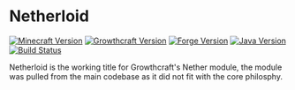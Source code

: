 # Netherloid
[![Minecraft Version](http://img.shields.io/minecraft/1.7.10.png?color=green)](https://minecraft.net/)
[![Growthcraft Version](http://img.shields.io/netherloid/0.1.0.png?color=green)](https://github.com/GrowthcraftCE/Netherloid)
[![Forge Version](http://img.shields.io/forge/10.13.4.1566.png?color=green)](http://files.minecraftforge.net/)
[![Java Version](http://img.shields.io/java/7.png?color=green)](https://www.java.com/en/)
[![Build Status](https://travis-ci.org/GrowthcraftCE/Netherloid.svg?branch=master)](https://travis-ci.org/GrowthcraftCE/Netherloid)

Netherloid is the working title for Growthcraft's Nether module, the module was pulled from the main codebase as it did not fit with the core philosphy.
